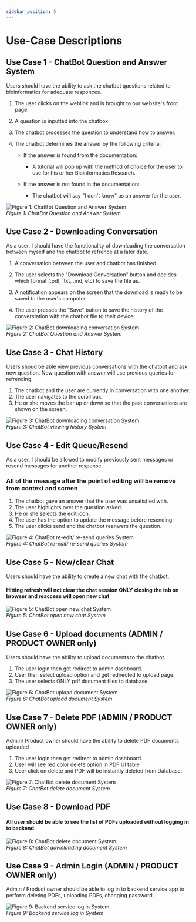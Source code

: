 ```yaml
---
sidebar_position: 5
---
```


# Use-Case Descriptions

## Use Case 1 - ChatBot Question and Answer System

Users should have the ability to ask the chatbot questions related to bioinformatics for adequate responces.

1. The user clicks on the weblink and is brought to our website's front page.
2. A question is inputted into the chatbox.
3. The chatbot processes the question to understand how to answer.
4. The chatbot determines the answer by the following criteria:

    - If the answer is found from the documentation:
        - A tutorial will pop up with the method of choice for the user to use for his or her Bioinformatics Research.

    - If the answer is not found in the documentation:
        - The chatbot will say "I don't know" as an answer for the user.
      

![Figure 1: ChatBot Question and Answer System](../../static/img/chatandanswer.png)  
*Figure 1: ChatBot Question and Answer System*




## Use Case 2 - Downloading Conversation

As a user, I should have the functionality of downloading the conversation between myself and the chatbot to refrence at a later date.

1. A conversation between the user and chatbot has finished.

2. The user selects the "Download Conversation" button and decides which format (.pdf, .txt, .md, etc) to save the file as.

3. A notification appears on the screen that the download is ready to be saved to the user's computer.

4. The user presses the "Save" button to save the history of the converstation with the chatbot file to their device.
   
![Figure 2: ChatBot downloading conversation System](../../static/img/Downloadrevise.png)  
*Figure 2: ChatBot Question and Answer System*

## Use Case 3 - Chat History

Users shoud be able view previous conversations with the chatbot and ask new question. New question with answer will use previous queries for refrencing.

1. The chatbot and the user are currently in conversation with one another.
2. The user navigates to the scroll bar.
3. He or she moves the bar up or down so that the past conversations are shown on the screen.
  
![Figure 3: ChatBot downloading conversation System](../../static/img/historyrevise.png)  
*Figure 3: ChatBot viewing history System*


## Use Case 4 - Edit Queue/Resend

As a user, I should be allowed to modify previously sent messages or resend messages for another response.

### All of the message after the point of editing will be remove from context and screen

1. The chatbot gave an answer that the user was unsatisfied with.
2. The user highlights over the question asked.
3. He or she selects the edit icon.
4. The user has the option to update the message before resending.
5. The user clicks send and the chatbot reanwers the question.
 
![Figure 4: ChatBot re-edit/ re-send queries System](../../static/img/Resendrevise.png)  
*Figure 4: ChatBot re-edit/ re-send queries System*

## Use Case 5 - New/clear Chat

Users should have the ability to create a new chat with the chatbot.

#### Hitting refresh will not clear the chat session ONLY closing the tab on browser and reaccess will open new chat




![Figure 5: ChatBot open new chat System](../../static/img/newchatrevise.png)  
*Figure 5: ChatBot open new chat System*



## Use Case 6 - Upload documents (ADMIN / PRODUCT OWNER only)

Users should have the ability to upload documents to the chatbot.

1. The user login then get redirect to admin dashboard.
2. User then select upload option and get redirected to upload page.
3. The user selects ONLY pdf document files to database.
  
![Figure 6: ChatBot upload document System](../../static/img/upload.png)  
*Figure 6: ChatBot upload document System*


## Use Case 7 - Delete PDF (ADMIN / PRODUCT OWNER only)

Admin/ Product owner should have the ability to delete PDF documents uploaded

1. The user login then get redirect to admin dashboard. 
2. User will see red color delete option in PDF UI table
3. User click on delete and PDF will be instantly deleted from Database.

![Figure 7: ChatBot delete document System](../../static/img/deletepdf.png)  
*Figure 7: ChatBot delete document System*

## Use Case 8 - Download PDF  


#### All user should be able to see the list of PDFs uploaded without logging in to backend.

![Figure 8: ChatBot delete document System](../../static/img/downloadpdfs.png)  
*Figure 8: ChatBot downloading document System*

## Use Case 9 - Admin Login (ADMIN / PRODUCT OWNER only)

Admin / Product owner should be able to log in to backend service app to perform deleting PDFs, uploading PDFs, changing password.

![Figure 9: Backend service log in System](../../static/img/deletepdf.png)  
*Figure 9: Backend service log in System*

